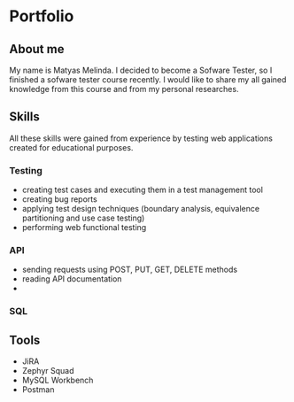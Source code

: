 # Portfolio

## About me

My name is Matyas Melinda. I decided to become a Sofware Tester, so I finished a sofware tester course recently. I would like to share my all gained knowledge from this course and from my personal researches.

## Skills

All these skills were gained from experience by testing web applications created for educational purposes.

### Testing

* creating test cases and executing them in a test management tool
* creating bug reports 
* applying test design techniques (boundary analysis, equivalence partitioning and use case testing)
* performing web functional testing 

### API

* sending requests using POST, PUT, GET, DELETE methods
* reading API documentation
* 
### SQL


## Tools
* JiRA
* Zephyr Squad
* MySQL Workbench
* Postman
